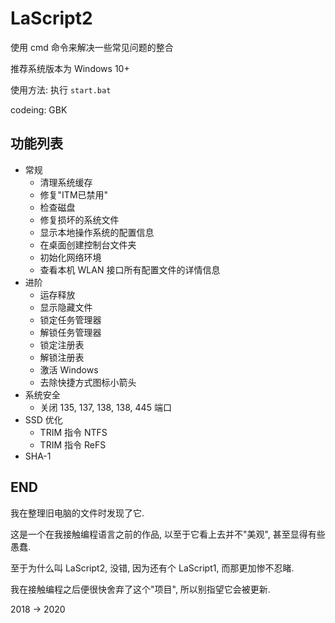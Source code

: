 # LaScript2

使用 cmd 命令来解决一些常见问题的整合

推荐系统版本为 Windows 10+

使用方法: 执行 `start.bat`

codeing: GBK



## 功能列表

- 常规
  + 清理系统缓存
  + 修复"ITM已禁用"
  + 检查磁盘
  + 修复损坏的系统文件
  + 显示本地操作系统的配置信息
  + 在桌面创建控制台文件夹
  + 初始化网络环境
  + 查看本机 WLAN 接口所有配置文件的详情信息
- 进阶
  + 运存释放
  + 显示隐藏文件
  + 锁定任务管理器
  + 解锁任务管理器
  + 锁定注册表
  + 解锁注册表
  + 激活 Windows
  + 去除快捷方式图标小箭头
- 系统安全
  + 关闭 135, 137, 138, 138, 445 端口
- SSD 优化
  + TRIM 指令 NTFS
  + TRIM 指令 ReFS
- SHA-1



## END

我在整理旧电脑的文件时发现了它.

这是一个在我接触编程语言之前的作品, 以至于它看上去并不"美观", 甚至显得有些愚蠢.

至于为什么叫 LaScript2, 没错, 因为还有个 LaScript1, 而那更加惨不忍睹.

我在接触编程之后便很快舍弃了这个"项目", 所以别指望它会被更新.


2018 -> 2020
